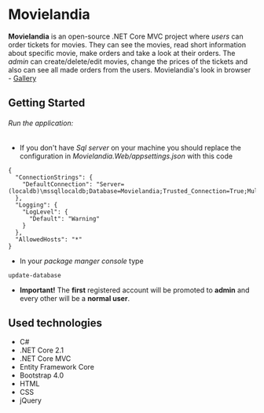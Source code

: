 # Movielandia
**Movielandia** is an open-source .NET Core MVC project where *users* can order tickets for movies. They can see the movies, read short information about specific movie, make orders and take a look at their orders. The *admin* can create/delete/edit movies, change the prices of the tickets and also can see all made orders from the users. Movielandia's look in browser - [Gallery](https://github.com/Valentinles/Movielandia-App/wiki/Gallery) 
## Getting Started

###### Run the application:

- If you don't have *Sql server* on your machine you should replace the configuration in *Movielandia.Web/appsettings.json* with this code
```
{
  "ConnectionStrings": {
    "DefaultConnection": "Server=(localdb)\mssqllocaldb;Database=Movielandia;Trusted_Connection=True;MultipleActiveResultSets=true"
  },
  "Logging": {
    "LogLevel": {
      "Default": "Warning"
    }
  },
  "AllowedHosts": "*"
}
```
- In your *package manger console* type 

```
update-database
```
- **Important!** The **first** registered account will be promoted to **admin** and every other will be a **normal user**.

## Used technologies
- C#
- .NET Core 2.1
- .NET Core MVC
- Entity Framework Core
- Bootstrap 4.0
- HTML
- CSS
- jQuery
